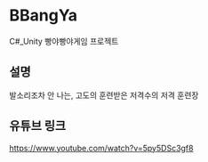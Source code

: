 # BBangYa
C#_Unity 빵야빵야게임 프로젝트

## 설명
발소리조차 안 나는, 고도의 훈련받은 저격수의 저격 훈련장

## 유튜브 링크
https://www.youtube.com/watch?v=5py5DSc3gf8
